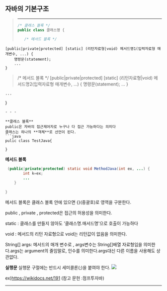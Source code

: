 ## 자바의 기본구조

>- - -
>
>```java
>/* 클래스 블록 */
>public class 클래스명 {
>
>    /* 메서드 블록 */
    [public|private|protected] [static] (리턴자료형|void) 메서드명1(입력자료형 매개변수, ...) {
        명령문(statement);
        ...
    }
>
>    /* 메서드 블록 */
    [public|private|protected] [static] (리턴자료형|void) 메서드명2(입력자료형 매개변수, ...) {
        명령문(statement);
        ...
    }
>
    ...
}
```
- - -

**클래스 블록**
public은 자바의 접근제어자로 누구나 다 접근 가능하다는 의미다
클래스는 하나의 **객체**로 선언이 된다.
```java
pulic class TestJava{
	
}

```
**메서드 블록**
```java
 (public|private|protected) static void MethodJava(int ex, ...) {
        int k=ex;
        ...
    }
	
}

```
메서드 블록은 클래스 블록 안에 있으면 {}(중괄호)로 영역을 구분한다.

public , private , protected은 접근의 허용성을 의미한다.

static : 클래스를 만들지 않아도 '클래스명.매서드명'으로 호출이 가능하다

void : 메서드의 리턴 자료형으로 void는 리턴값이 없음을 의미한다.

String[] args: 메서드의 매개 변수로 , args변수는 String[]배열 자료형임을 의미한다.args는 
argument의 줄임말로, 인수를 의미한다.args대신 다른 이름을 사용해도 상관없다.


 **실행문**
실행문 구절에는 반드시 세미콜론(;)을 붙여야 한다.
![](https://velog.velcdn.com/images/kdhun-0814/post/6b920ef0-5dc7-4b15-b519-74c32c200d53/image.png)


ex)https://wikidocs.net/191 (참고 문헌 :점프투자바)

---
